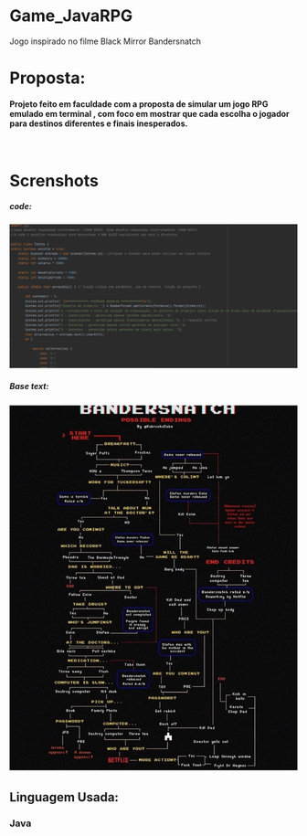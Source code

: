 # Game_JavaRPG
 Jogo inspirado no filme Black Mirror Bandersnatch
<br>
<H1> Proposta: </H1>
<H4> Projeto feito em faculdade com a proposta de simular um jogo RPG emulado em terminal , com foco em mostrar que cada escolha o jogador para destinos diferentes e finais inesperados.</H4>
<br>
<h1>Screnshots </h1>
<h5>code:</h5>
<img src="/java.png" alt="Escolhas" >
<h5>Base text:</h5>
<img src="/escolhas.jpg" alt="Escolhas" >
<br>
<h2>Linguagem Usada:</h2>
<h3>Java </h3>


